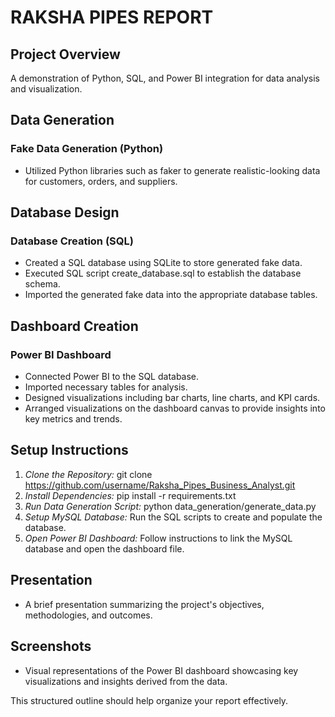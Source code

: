 # RAKSHA PIPES REPORT

## Project Overview
A demonstration of Python, SQL, and Power BI integration for data analysis and visualization.

## Data Generation
### Fake Data Generation (Python)
- Utilized Python libraries such as faker to generate realistic-looking data for customers, orders, and suppliers.

## Database Design
### Database Creation (SQL)
- Created a SQL database using SQLite to store generated fake data.
- Executed SQL script create_database.sql to establish the database schema.
- Imported the generated fake data into the appropriate database tables.

## Dashboard Creation
### Power BI Dashboard
- Connected Power BI to the SQL database.
- Imported necessary tables for analysis.
- Designed visualizations including bar charts, line charts, and KPI cards.
- Arranged visualizations on the dashboard canvas to provide insights into key metrics and trends.

## Setup Instructions
1. *Clone the Repository:* git clone https://github.com/username/Raksha_Pipes_Business_Analyst.git
2. *Install Dependencies:* pip install -r requirements.txt
3. *Run Data Generation Script:* python data_generation/generate_data.py
4. *Setup MySQL Database:* Run the SQL scripts to create and populate the database.
5. *Open Power BI Dashboard:* Follow instructions to link the MySQL database and open the dashboard file.

## Presentation
- A brief presentation summarizing the project's objectives, methodologies, and outcomes.

## Screenshots
- Visual representations of the Power BI dashboard showcasing key visualizations and insights derived from the data.

This structured outline should help organize your report effectively.
